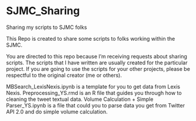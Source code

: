 # SJMC_Sharing
 Sharing my scripts to SJMC folks

This Repo is created to share some scripts to folks working within the SJMC.

You are directed to this repo because I’m receiving requests about sharing scripts. The scripts that I have written are usually created for the particular project. If you are going to use the scripts for your other projects, please be respectful to the original creator (me or others). 

MBSearch_LexisNexis.ipynb is a template for you to get data from Lexis Nexis.
Preprocessing_YS.rmd is an R file that guides you through how to cleaning the tweet textual data.
Volume Calculation + Simple Parser_YS.ipynb is a file that could you to parse data you get from Twitter API 2.0 and do simple volume calculation.
